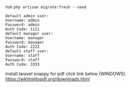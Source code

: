 run `php artisan migrate:fresh --seed`
```
default admin user:
Username: admin
Password: admin
Auth Code: 1111 
default manager user:
Username: manager
Password: manager
Auth Code: 2222 
default staff user:
Username: staff
Password: staff
Auth Code: 3333 
```
install laravel snappy for pdf click link below (WINDOWS). 
https://wkhtmltopdf.org/downloads.html